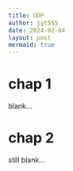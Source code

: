 ```yaml
---
title: OOP
author: jyt555
date: 2024-02-04
layout: post
mermaid: true
---
```


# chap 1

blank…

# chap 2

still blank…
